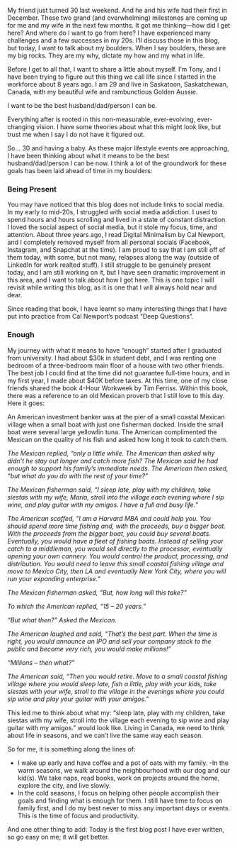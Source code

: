 My friend just turned 30 last weekend. And he and his wife had their first in December. These two grand (and overwhelming) milestones are coming up for me and my wife in the next few months. It got me thinking—how did I get here? And where do I want to go from here? I have experienced many challenges and a few successes in my 20s. I’ll discuss those in this blog, but today, I want to talk about my boulders. When I say boulders, these are my big rocks. They are my why, dictate my how and my what in life.

Before I get to all that, I want to share a little about myself. I’m Tony, and I have been trying to figure out this thing we call life since I started in the workforce about 8 years ago. I am 29 and live in Saskatoon, Saskatchewan, Canada, with my beautiful wife and rambunctious Golden Aussie.

I want to be the best husband/dad/person I can be.

Everything after is rooted in this non-measurable, ever-evolving, ever-changing vision. I have some theories about what this might look like, but trust me when I say I do not have it figured out.

So… 30 and having a baby. As these major lifestyle events are approaching, I have been thinking about what it means to be the best husband/dad/person I can be now. I think a lot of the groundwork for these goals has been laid ahead of time in my boulders:

### Being Present ### 
You may have noticed that this blog does not include links to social media. In my early to mid-20s, I struggled with social media addiction. I used to spend hours and hours scrolling and lived in a state of constant distraction. I loved the social aspect of social media, but it stole my focus, time, and attention. About three years ago, I read Digital Minimalism by Cal Newport, and I completely removed myself from all personal socials (Facebook, Instagram, and Snapchat at the time). I am proud to say that I am still off of them today, with some, but not many, relapses along the way (outside of LinkedIn for work realted stuff). I still struggle to be genuinely present today, and I am still working on it, but I have seen dramatic improvement in this area, and I want to talk about how I got here. This is one topic I will revisit while writing this blog, as it is one that I will always hold near and dear.

Since reading that book, I have learnt so many interesting things that I have put into practice from Cal Newport’s podcast “Deep Questions”.

### Enough ###  
My journey with what it means to have “enough” started after I graduated from university. I had about $30k in student debt, and I was renting one bedroom of a three-bedroom main floor of a house with two other friends. The best job I could find at the time did not guarantee full-time hours, and in my first year, I made about $40K before taxes. At this time, one of my close friends shared the book 4-Hour Workweek by Tim Ferriss. Within this book, there was a reference to an old Mexican proverb that I still love to this day. Here it goes:

An American investment banker was at the pier of a small coastal Mexican village when a small boat with just one fisherman docked. Inside the small boat were several large yellowfin tuna. The American complimented the Mexican on the quality of his fish and asked how long it took to catch them.

*The Mexican replied, “only a little while. The American then asked why didn’t he stay out longer and catch more fish? The Mexican said he had enough to support his family’s immediate needs. The American then asked, “but what do you do with the rest of your time?”*

*The Mexican fisherman said, “I sleep late, play with my children, take siestas with my wife, Maria, stroll into the village each evening where I sip wine, and play guitar with my amigos. I have a full and busy life.”*

*The American scoffed, “I am a Harvard MBA and could help you. You should spend more time fishing and, with the proceeds, buy a bigger boat. With the proceeds from the bigger boat, you could buy several boats. Eventually, you would have a fleet of fishing boats. Instead of selling your catch to a middleman, you would sell directly to the processor, eventually opening your own cannery. You would control the product, processing, and distribution. You would need to leave this small coastal fishing village and move to Mexico City, then LA and eventually New York City, where you will run your expanding enterprise.”*

*The Mexican fisherman asked, “But, how long will this take?”*

*To which the American replied, “15 – 20 years.”*

*“But what then?” Asked the Mexican.*

*The American laughed and said, “That’s the best part. When the time is right, you would announce an IPO and sell your company stock to the public and become very rich, you would make millions\!”*

*“Millions – then what?”*

*The American said, “Then you would retire. Move to a small coastal fishing village where you would sleep late, fish a little, play with your kids, take siestas with your wife, stroll to the village in the evenings where you could sip wine and play your guitar with your amigos.”*

This led me to think about what my: “sleep late, play with my children, take siestas with my wife, stroll into the village each evening to sip wine and play guitar with my amigos.” would look like. Living in Canada, we need to think about life in seasons, and we can’t live the same way each season.

So for me, it is something along the lines of:

* I wake up early and have coffee and a pot of oats with my family. \-In the warm seasons, we walk around the neighbourhood with our dog and our kid(s). We take naps, read books, work on projects around the home, explore the city, and live slowly.   
* In the cold seasons, I focus on helping other people accomplish their goals and finding what is enough for them. I still have time to focus on family first, and I do my best never to miss any important days or events. This is the time of focus and productivity.

And one other thing to add: Today is the first blog post I have ever written, so go easy on me; it will get better.
